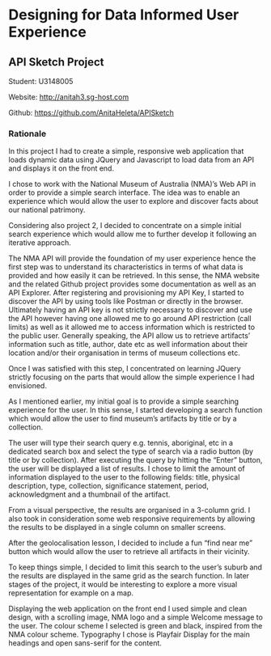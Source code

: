 # Designing for Data Informed User Experience


## API Sketch Project


Student: U3148005

Website: http://anitah3.sg-host.com  

Github: https://github.com/AnitaHeleta/APISketch

### Rationale
In this project I had to create a simple, responsive web application that loads dynamic data using JQuery and Javascript to load data from an API and displays it on the front end.

I chose to work with the National Museum of Australia (NMA)’s Web API in order to provide a simple search interface. The idea was to enable an experience which would allow the user to explore and discover facts about our national patrimony. 

Considering also project 2, I decided to concentrate on a simple initial search experience which would allow me to further develop it following an iterative approach.

The NMA API will provide the foundation of my user experience hence the first step was to understand its characteristics in terms of what data is provided and how easily it can be retrieved.
In this sense, the NMA website and the related Github project provides some documentation as well as an API Explorer. After registering and provisioning my API Key, I started to discover the API by using tools like Postman or directly in the browser. Ultimately having an API key is not strictly necessary to discover and use the API however having one allowed me to go around API restriction (call limits) as well as it allowed me to access information which is restricted to the public user.
Generally speaking, the API allow us to retrieve artifacts’ information such as title, author, date etc as well information about their location and/or their organisation in terms of museum collections etc.

Once I was satisfied with this step, I concentrated on learning JQuery strictly focusing on the parts that would allow the simple experience I had envisioned.

As I mentioned earlier, my initial goal is to provide a simple searching experience for the user.
In this sense, I started developing a search function which would allow the user to find museum’s artifacts by title or by a collection.

The user will type their search query e.g. tennis, aboriginal, etc in a dedicated search box and select the type of search via a radio button (by title or by collection).
After executing the query by hitting the “Enter” button, the user will be displayed a list of results.
I chose to limit the amount of information displayed to the user to the following fields: title, physical description, type, collection, significance statement, period, acknowledgment and a thumbnail of the artifact.

From a visual perspective, the results are organised in a 3-column grid. I also took in consideration some web responsive requirements by allowing the results to be displayed in a single column on smaller screens.

After the geolocalisation lesson, I decided to include a fun “find near me” button which would allow the user to retrieve all artifacts in their vicinity.

To keep things simple, I decided to limit this search to the user’s suburb and the results are displayed in the same grid as the search function. In later stages of the project, it would be interesting to explore a more visual representation for example on a map.

Displaying the web application on the front end I used simple and clean design, with a scrolling image, NMA logo and a simple Welcome message to the user.  The colour scheme I selected is green and black, inspired from the NMA colour scheme.  Typography I chose is Playfair Display for the main headings and open sans-serif for the content.
 



 







